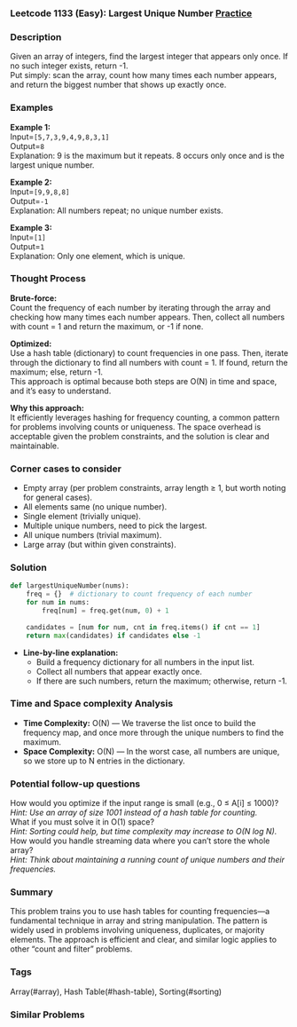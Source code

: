 ### Leetcode 1133 (Easy): Largest Unique Number [Practice](https://leetcode.com/problems/largest-unique-number)

### Description  
Given an array of integers, find the largest integer that appears only once. If no such integer exists, return -1.  
Put simply: scan the array, count how many times each number appears, and return the biggest number that shows up exactly once.

### Examples  

**Example 1:**  
Input=`[5,7,3,9,4,9,8,3,1]`  
Output=`8`  
Explanation: 9 is the maximum but it repeats. 8 occurs only once and is the largest unique number.

**Example 2:**  
Input=`[9,9,8,8]`  
Output=`-1`  
Explanation: All numbers repeat; no unique number exists.

**Example 3:**  
Input=`[1]`  
Output=`1`  
Explanation: Only one element, which is unique.

### Thought Process  
**Brute-force:**  
Count the frequency of each number by iterating through the array and checking how many times each number appears. Then, collect all numbers with count = 1 and return the maximum, or -1 if none.

**Optimized:**  
Use a hash table (dictionary) to count frequencies in one pass. Then, iterate through the dictionary to find all numbers with count = 1. If found, return the maximum; else, return -1.  
This approach is optimal because both steps are O(N) in time and space, and it’s easy to understand.

**Why this approach:**  
It efficiently leverages hashing for frequency counting, a common pattern for problems involving counts or uniqueness. The space overhead is acceptable given the problem constraints, and the solution is clear and maintainable.

### Corner cases to consider  
- Empty array (per problem constraints, array length ≥ 1, but worth noting for general cases).
- All elements same (no unique number).
- Single element (trivially unique).
- Multiple unique numbers, need to pick the largest.
- All unique numbers (trivial maximum).
- Large array (but within given constraints).

### Solution

```python
def largestUniqueNumber(nums):
    freq = {}  # dictionary to count frequency of each number
    for num in nums:
        freq[num] = freq.get(num, 0) + 1
    
    candidates = [num for num, cnt in freq.items() if cnt == 1]
    return max(candidates) if candidates else -1
```
- **Line-by-line explanation:**  
  - Build a frequency dictionary for all numbers in the input list.
  - Collect all numbers that appear exactly once.
  - If there are such numbers, return the maximum; otherwise, return -1.

### Time and Space complexity Analysis  
- **Time Complexity:** O(N) — We traverse the list once to build the frequency map, and once more through the unique numbers to find the maximum.
- **Space Complexity:** O(N) — In the worst case, all numbers are unique, so we store up to N entries in the dictionary.

### Potential follow-up questions  
How would you optimize if the input range is small (e.g., 0 ≤ A[i] ≤ 1000)?  
  *Hint: Use an array of size 1001 instead of a hash table for counting.*  
What if you must solve it in O(1) space?  
  *Hint: Sorting could help, but time complexity may increase to O(N log N).*  
How would you handle streaming data where you can’t store the whole array?  
  *Hint: Think about maintaining a running count of unique numbers and their frequencies.*

### Summary  
This problem trains you to use hash tables for counting frequencies—a fundamental technique in array and string manipulation. The pattern is widely used in problems involving uniqueness, duplicates, or majority elements. The approach is efficient and clear, and similar logic applies to other “count and filter” problems.

### Tags
Array(#array), Hash Table(#hash-table), Sorting(#sorting)

### Similar Problems
